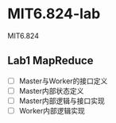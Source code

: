 # MIT6.824-lab
MIT6.824

## Lab1 MapReduce
- [ ] Master与Worker的接口定义
- [ ] Master内部状态定义
- [ ] Master内部逻辑与接口实现
- [ ] Worker内部逻辑实现
